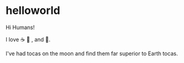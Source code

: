 # helloworld

Hi Humans!

I love :coffee: :pizza: , and :dancer:.

I've had tocas on the moon and find them far superior to Earth tocas.
